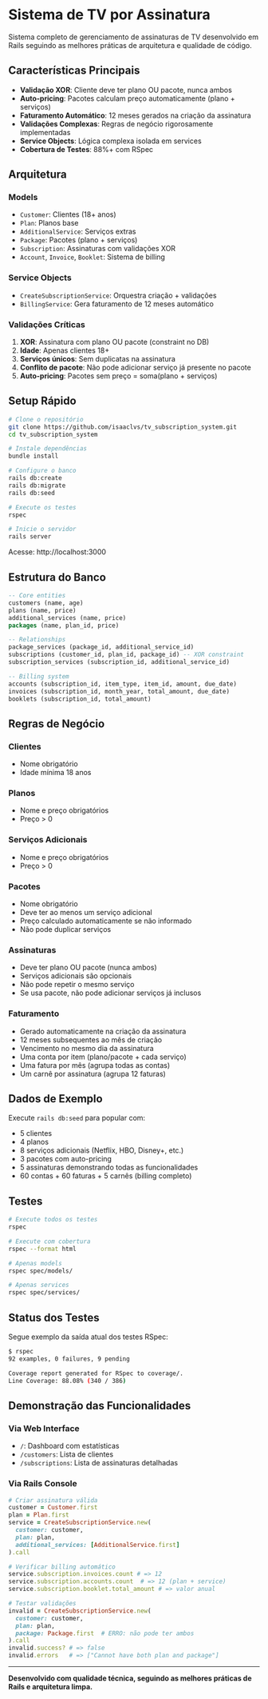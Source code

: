 # Sistema de TV por Assinatura

Sistema completo de gerenciamento de assinaturas de TV desenvolvido em Rails seguindo as melhores práticas de arquitetura e qualidade de código.

## Características Principais

- **Validação XOR**: Cliente deve ter plano OU pacote, nunca ambos
- **Auto-pricing**: Pacotes calculam preço automaticamente (plano + serviços)
- **Faturamento Automático**: 12 meses gerados na criação da assinatura
- **Validações Complexas**: Regras de negócio rigorosamente implementadas
- **Service Objects**: Lógica complexa isolada em services
- **Cobertura de Testes**: 88%+ com RSpec

## Arquitetura

### Models
- `Customer`: Clientes (18+ anos)
- `Plan`: Planos base
- `AdditionalService`: Serviços extras
- `Package`: Pacotes (plano + serviços)
- `Subscription`: Assinaturas com validações XOR
- `Account`, `Invoice`, `Booklet`: Sistema de billing

### Service Objects
- `CreateSubscriptionService`: Orquestra criação + validações
- `BillingService`: Gera faturamento de 12 meses automático

### Validações Críticas
1. **XOR**: Assinatura com plano OU pacote (constraint no DB)
2. **Idade**: Apenas clientes 18+
3. **Serviços únicos**: Sem duplicatas na assinatura
4. **Conflito de pacote**: Não pode adicionar serviço já presente no pacote
5. **Auto-pricing**: Pacotes sem preço = soma(plano + serviços)

## Setup Rápido

```bash
# Clone o repositório
git clone https://github.com/isaaclvs/tv_subscription_system.git
cd tv_subscription_system

# Instale dependências
bundle install

# Configure o banco
rails db:create
rails db:migrate
rails db:seed

# Execute os testes
rspec

# Inicie o servidor
rails server
```

Acesse: http://localhost:3000

## Estrutura do Banco

```sql
-- Core entities
customers (name, age)
plans (name, price)
additional_services (name, price)
packages (name, plan_id, price)

-- Relationships
package_services (package_id, additional_service_id)
subscriptions (customer_id, plan_id, package_id) -- XOR constraint
subscription_services (subscription_id, additional_service_id)

-- Billing system
accounts (subscription_id, item_type, item_id, amount, due_date)
invoices (subscription_id, month_year, total_amount, due_date)
booklets (subscription_id, total_amount)
```

## Regras de Negócio

### Clientes
- Nome obrigatório
- Idade mínima 18 anos

### Planos
- Nome e preço obrigatórios
- Preço > 0

### Serviços Adicionais
- Nome e preço obrigatórios
- Preço > 0

### Pacotes
- Nome obrigatório
- Deve ter ao menos um serviço adicional
- Preço calculado automaticamente se não informado
- Não pode duplicar serviços

### Assinaturas
- Deve ter plano OU pacote (nunca ambos)
- Serviços adicionais são opcionais
- Não pode repetir o mesmo serviço
- Se usa pacote, não pode adicionar serviços já inclusos

### Faturamento
- Gerado automaticamente na criação da assinatura
- 12 meses subsequentes ao mês de criação
- Vencimento no mesmo dia da assinatura
- Uma conta por item (plano/pacote + cada serviço)
- Uma fatura por mês (agrupa todas as contas)
- Um carnê por assinatura (agrupa 12 faturas)

## Dados de Exemplo

Execute `rails db:seed` para popular com:
- 5 clientes
- 4 planos
- 8 serviços adicionais (Netflix, HBO, Disney+, etc.)
- 3 pacotes com auto-pricing
- 5 assinaturas demonstrando todas as funcionalidades
- 60 contas + 60 faturas + 5 carnês (billing completo)

## Testes

```bash
# Execute todos os testes
rspec

# Execute com cobertura
rspec --format html

# Apenas models
rspec spec/models/

# Apenas services
rspec spec/services/
```

## Status dos Testes

Segue exemplo da saída atual dos testes RSpec:

```bash
$ rspec
92 examples, 0 failures, 9 pending

Coverage report generated for RSpec to coverage/.
Line Coverage: 88.08% (340 / 386)
```

## Demonstração das Funcionalidades

### Via Web Interface
- `/`: Dashboard com estatísticas
- `/customers`: Lista de clientes
- `/subscriptions`: Lista de assinaturas detalhadas

### Via Rails Console
```ruby
# Criar assinatura válida
customer = Customer.first
plan = Plan.first
service = CreateSubscriptionService.new(
  customer: customer, 
  plan: plan,
  additional_services: [AdditionalService.first]
).call

# Verificar billing automático
service.subscription.invoices.count # => 12
service.subscription.accounts.count  # => 12 (plan + service)
service.subscription.booklet.total_amount # => valor anual

# Testar validações
invalid = CreateSubscriptionService.new(
  customer: customer,
  plan: plan,
  package: Package.first  # ERRO: não pode ter ambos
).call
invalid.success? # => false
invalid.errors   # => ["Cannot have both plan and package"]
```

---

**Desenvolvido com qualidade técnica, seguindo as melhores práticas de Rails e arquitetura limpa.**

